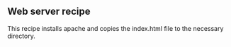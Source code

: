 ## Web server recipe 
This recipe installs apache and copies the index.html file to the necessary directory.
